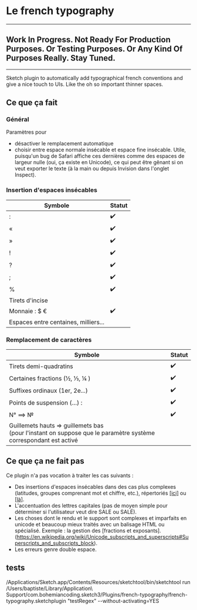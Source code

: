 # Le french typography

*****
## Work In Progress. Not Ready For Production Purposes. Or Testing Purposes. Or Any Kind Of Purposes Really. Stay Tuned. 
*****

Sketch plugin to automatically add typographical french conventions and give a nice touch to UIs. Like the oh so important thinner spaces.


## Ce que ça fait

### Général 

Paramètres pour 
* désactiver le remplacement automatique
* choisir entre espace normale insécable et espace fine insécable. Utile, puisqu'un bug de Safari affiche ces dernières comme des espaces de largeur nulle (oui, ça existe en Unicode), ce qui peut être gênant si on veut exporter le texte (à la main ou depuis Invision dans l'onglet Inspect).

### Insertion d'espaces insécables

| Symbole               | Statut |
| --------------------- | ------- |
| :                     |    ✔️   |
| «                     |    ✔️   |
| »                     |    ✔️ ️  |
| !                     |    ✔️   |
| ?                     |    ✔️   |
| ;                     |    ✔️   |
| %                     |    ✔️   |
| Tirets d'incise       |         |
| Monnaie :  $ €        |     ✔️    |
| Espaces entre centaines, milliers...              |         |



### Remplacement de caractères

| Symbole                      | Statut |
| ---------------------------- | ------ |
| Tirets demi-quadratins       |  ✔️    |
| Certaines fractions (½, ⅓, ¼ ) | ✔️   |
| Suffixes ordinaux (1er, 2e...)|  ✔️️   |
| Points de suspension (…) :   |   ✔️   |
| N° ==> №                     |    ✔️️️  |
| Guillemets hauts => guillemets bas<br />(pour l'instant on suppose que le paramètre système correspondant est activé                       |        |

## Ce que ça ne fait pas

Ce plugin n'a pas vocation à traiter les cas suivants :

* Des insertions d'espaces insécables dans des cas plus complexes (latitudes, groupes comprenant mot et chiffre, etc.), répertoriés [[ici]](https://www.btb.termiumplus.gc.ca/tpv2guides/guides/chroniq/index-fra.html?lang=fra&lettr=indx_autr8cDRJ-6fjpl0&page=9ouqyIer24Kc.html) ou [[là]](https://en.wikipedia.org/wiki/Wikipedia:Manual_of_Style#Non-breaking_spaces).
* L'accentuation des lettres capitales (pas de moyen simple pour déterminer si l'utilisateur veut dire SALE ou SALÉ).
* Les choses dont le rendu et le support sont complexes et imparfaits en unicode et beaucoup mieux traités avec un balisage HTML ou spécialisé. Exemple : la gestion des [fractions et exposants].(https://en.wikipedia.org/wiki/Unicode_subscripts_and_superscripts#Superscripts_and_subscripts_block).
* Les erreurs genre double espace.


## tests

/Applications/Sketch.app/Contents/Resources/sketchtool/bin/sketchtool run /Users/baptiste/Library/Application\ Support/com.bohemiancoding.sketch3/Plugins/french-typography/french-typography.sketchplugin "testRegex" --without-activating=YES